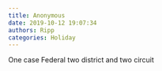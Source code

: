 ```yaml
---
title: Anonymous
date: 2019-10-12 19:07:34
authors: Ripp
categories: Holiday
---
```


 One case Federal two district and two circuit